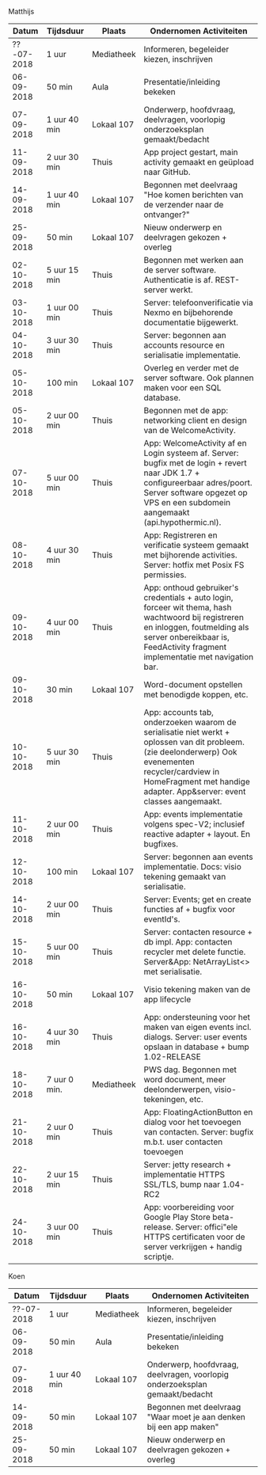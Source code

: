 Matthijs

|   Datum    | Tijdsduur     | Plaats     |          Ondernomen Activiteiten                                                    |
| ---------- | ------------- | ---------- | ----------------------------------------------------------------------------------- |
| ??-07-2018 | 1 uur         | Mediatheek | Informeren, begeleider kiezen, inschrijven                                          |
| 06-09-2018 | 50 min        | Aula       | Presentatie/inleiding bekeken                                                       |
| 07-09-2018 | 1 uur 40 min  | Lokaal 107 | Onderwerp, hoofdvraag, deelvragen, voorlopig onderzoeksplan gemaakt/bedacht         |
| 11-09-2018 | 2 uur 30 min  | Thuis      | App project gestart, main activity gemaakt en geüpload naar GitHub.                 |
| 14-09-2018 | 1 uur 40 min  | Lokaal 107 | Begonnen met deelvraag "Hoe komen berichten van de verzender naar de ontvanger?"    |
| 25-09-2018 | 50 min        | Lokaal 107 | Nieuw onderwerp en deelvragen gekozen + overleg                                     |
| 02-10-2018 | 5 uur 15 min  |   Thuis    | Begonnen met werken aan de server software. Authenticatie is af. REST-server werkt. |
| 03-10-2018 | 1 uur 00 min  |   Thuis    | Server: telefoonverificatie via Nexmo en bijbehorende documentatie bijgewerkt.      |
| 04-10-2018 | 3 uur 30 min  |   Thuis    | Server: begonnen aan accounts resource en serialisatie implementatie.               |
| 05-10-2018 | 100 min       | Lokaal 107 | Overleg en verder met de server software. Ook plannen maken voor een SQL database.  |
| 05-10-2018 | 2 uur 00 min  |   Thuis    | Begonnen met de app: networking client en design van de WelcomeActivity.            |
| 07-10-2018 | 5 uur 00 min  |   Thuis    | App: WelcomeActivity af en Login systeem af. Server: bugfix met de login + revert naar JDK 1.7 + configureerbaar adres/poort. Server software opgezet op VPS en een subdomein aangemaakt (api.hypothermic.nl). |
| 08-10-2018 | 4 uur 30 min  |   Thuis    | App: Registreren en verificatie systeem gemaakt met bijhorende activities. Server: hotfix met Posix FS permissies. |
| 09-10-2018 | 4 uur 00 min  |   Thuis    | App: onthoud gebruiker's credentials + auto login, forceer wit thema, hash wachtwoord bij registreren en inloggen, foutmelding als server onbereikbaar is, FeedActivity fragment implementatie met navigation bar. |
| 09-10-2018 | 30 min        | Lokaal 107 | Word-document opstellen met benodigde koppen, etc. |
| 10-10-2018 | 5 uur 30 min  |   Thuis    | App: accounts tab, onderzoeken waarom de serialisatie niet werkt + oplossen van dit probleem. (zie deelonderwerp) Ook evenementen recycler/cardview in HomeFragment met handige adapter. App&server: event classes aangemaakt. |
| 11-10-2018 | 2 uur 00 min  |   Thuis    | App: events implementatie volgens spec-V2; inclusief reactive adapter + layout. En bugfixes. |
| 12-10-2018 | 100 min       | Lokaal 107 | Server: begonnen aan events implementatie. Docs: visio tekening gemaakt van serialisatie. |
| 14-10-2018 | 2 uur 00 min  |   Thuis    | Server: Events; get en create functies af + bugfix voor eventId's. |
| 15-10-2018 | 5 uur 00 min  |   Thuis    | Server: contacten resource + db impl. App: contacten recycler met delete functie. Server&App: NetArrayList<> met serialisatie. |
| 16-10-2018 | 50 min        | Lokaal 107 | Visio tekening maken van de app lifecycle |
| 16-10-2018 | 4 uur 30 min  |   Thuis    | App: ondersteuning voor het maken van eigen events incl. dialogs. Server: user events  opslaan in database + bump 1.02-RELEASE |
| 18-10-2018 | 7 uur 0 min.  | Mediatheek | PWS dag. Begonnen met word document, meer deelonderwerpen, visio-tekeningen, etc. |
| 21-10-2018 | 2 uur 0 min   |   Thuis    | App: FloatingActionButton en dialog voor het toevoegen van contacten. Server: bugfix m.b.t. user contacten toevoegen |
| 22-10-2018 | 2 uur 15 min  |   Thuis    | Server: jetty research + implementatie HTTPS SSL/TLS, bump naar 1.04-RC2 |
| 24-10-2018 | 3 uur 00 min  |   Thuis    | App: voorbereiding voor Google Play Store beta-release. Server: offici"ele HTTPS certificaten voor de server verkrijgen + handig scriptje. |

Koen

|   Datum    | Tijdsduur     | Plaats     |          Ondernomen Activiteiten                                                 |
| ---------- | ------------- | ---------- | -------------------------------------------------------------------------------- |
| ??-07-2018 | 1 uur         | Mediatheek | Informeren, begeleider kiezen, inschrijven                                       |
| 06-09-2018 | 50 min        | Aula       | Presentatie/inleiding bekeken                                                    |
| 07-09-2018 | 1 uur 40 min  | Lokaal 107 | Onderwerp, hoofdvraag, deelvragen, voorlopig onderzoeksplan gemaakt/bedacht      |
| 14-09-2018 | 50 min        | Lokaal 107 | Begonnen met deelvraag "Waar moet je aan denken bij een app maken"               |
| 25-09-2018 | 50 min        | Lokaal 107 | Nieuw onderwerp en deelvragen gekozen + overleg                                  |

